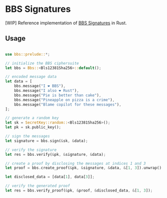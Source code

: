 # BBS Signatures

[WIP] Reference implementation of [BBS Signatures](https://datatracker.ietf.org/doc/html/draft-irtf-cfrg-bbs-signatures) in Rust.

## Usage

```rust

use bbs::prelude::*;

// initialize the BBS ciphersuite
let bbs = Bbs::<Bls12381Sha256>::default();

// encoded message data
let data = [
    bbs.message("I ❤️ BBS"),
    bbs.message("I also ❤️ Rust"),
    bbs.message("Pie is better than cake"),
    bbs.message("Pineapple on pizza is a crime"),
    bbs.message("Blame copilot for these messages"),
];

// generate a random key
let sk = SecretKey::random::<Bls12381Sha256>();
let pk = sk.public_key();

// sign the messages
let signature = bbs.sign(&sk, &data);

// verify the signature
let res = bbs.verify(&pk, &signature, &data);

// create a proof by disclosing the messages at indices 1 and 3
let proof = bbs.create_proof(&pk, &signature, &data, &[1, 3]).unwrap();

let disclosed_data = [data[1], data[3]];

// verify the generated proof
let res = bbs.verify_proof(&pk, &proof, &disclosed_data, &[1, 3]);
```
